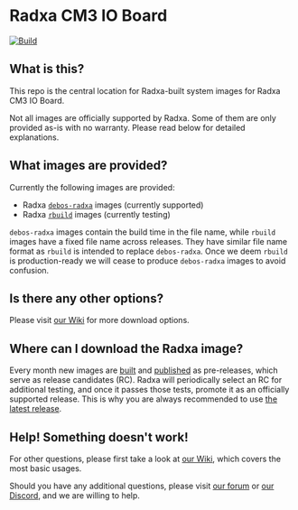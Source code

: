 # Radxa CM3 IO Board
[![Build](https://github.com/radxa-build/radxa-cm3-io/workflows/Build/badge.svg)](https://github.com/radxa-build/radxa-cm3-io/actions/workflows/build.yml)

## What is this?

This repo is the central location for Radxa-built system images for Radxa CM3 IO Board.

Not all images are officially supported by Radxa. Some of them are only provided as-is with no warranty. Please read below for detailed explanations.

## What images are provided?

Currently the following images are provided:
* Radxa [`debos-radxa`](https://github.com/radxa/debos-radxa) images (currently supported)
* Radxa [`rbuild`](https://github.com/radxa-repo/rbuild) images (currently testing)

`debos-radxa` images contain the build time in the file name, while `rbuild` images have a fixed file name across releases. They have similar file name format as `rbuild` is intended to replace `debos-radxa`. Once we deem `rbuild` is production-ready we will cease to produce `debos-radxa` images to avoid confusion.

## Is there any other options?

Please visit [our Wiki](https://wiki.radxa.com/Rock3/downloads) for more download options.

## Where can I download the Radxa image?

Every month new images are [built](https://github.com/radxa-build/radxa-cm3-io/actions/workflows/build.yml) and [published](https://github.com/radxa-build/radxa-cm3-io/releases) as pre-releases, which serve as release candidates (RC). Radxa will periodically select an RC for additional testing, and once it passes those tests, promote it as an officially supported release. This is why you are always recommended to use [the latest release](https://github.com/radxa-build/radxa-cm3-io/releases/latest).

## Help! Something doesn't work!

For other questions, please first take a look at [our Wiki](https://wiki.radxa.com/Home), which covers the most basic usages.

Should you have any additional questions, please visit [our forum](https://rock.sh/go) or [our Discord](https://rock.sh/go), and we are willing to help.
